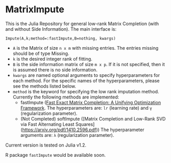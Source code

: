 # MatrixImpute
 
This is the Julia Repository for general low-rank Matrix Completion (with and without Side Information). The main interface is:

`Impute(A,k;method=:fastImpute,B=nothing, kwargs)`


- `A` is the Matrix of size `n x m` with missing entries. The entries missing should be of type Missing.
- `k` is the desired integer rank of fitting.
- `B` is the side information matrix of size `m x p`. If it is not specified, then it is assumed there is no side information.
- `kwargs` are named optional arguments to specify hyperparameters for each method. For the specific names of the hyperparameters, please see the methods listed below.
- `method` is the keyword for specifying the low rank imputation method. Currently the following methods are implemented:
   - fastImpute ([Fast Exact Matrix Completion: A Unifying Optimization Framework](https://arxiv.org/abs/1910.09092). The hyperparameters are: `lr` (learning rate) and `γ` (regularization parameter).
   - (Not Completed) softImpute ([Matrix Completion and Low-Rank SVD via Fast Alternating Least Squares] (https://arxiv.org/pdf/1410.2596.pdf)) The hyperparameter arguments are: `λ` (regularization parameter). 

Current version is tested on Julia v1.2.

R package `fastImpute` would be available soon.
